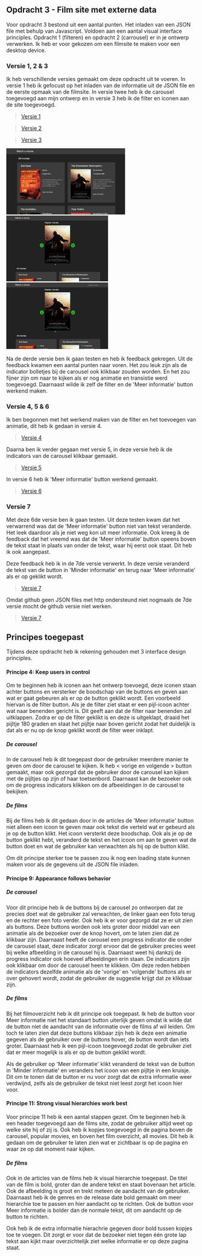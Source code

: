 ## Opdracht 3 - Film site met externe data

Voor opdracht 3 bestond uit een aantal punten. Het inladen van een JSON file met behulp van Javascript. Voldoen aan een aantal visual interface principles. Opdracht 1 (filteren) en opdracht 2 (carrousel) er in je ontwerp verwerken. Ik heb er voor gekozen om een filmsite te maken voor een desktop device.




### Versie 1, 2 & 3

Ik heb verschillende versies gemaakt om deze opdracht uit te voeren. In versie 1 heb ik gefocust op het inladen van de informatie uit de JSON file en de eerste opmaak van de filmsite. In versie twee heb ik de carousel toegevoegd aan mijn ontwerp en in versie 3 heb ik de filter en iconen aan de site toegevoegd.

> [Versie 1](https://lisaottenhof.github.io/Frontend-voor-Designers/Opdracht%203/versie%201) 

> [Versie 2](https://lisaottenhof.github.io/Frontend-voor-Designers/Opdracht%203/versie%202)

> [Versie 3](https://lisaottenhof.github.io/Frontend-voor-Designers/Opdracht%203/versie%203)

<img src=images/versie1.png width="315"> <img src=images/versie2.png width="270"> <img src=images/versie3.png width="270"> 

Na de derde versie ben ik gaan testen en heb ik feedback gekregen. Uit de feedback kwamen een aantal punten naar voren.
Het zou leuk zijn als de indicator bolletjes bij de carousel ook klikbaar zouden worden. En het zou fijner zijn om naar te kijken als er nog animatie en transistie werd toegevoegd. Daarnaast wilde ik zelf de filter en de 'Meer informatie' button werkend maken.



### Versie 4, 5 & 6

Ik ben begonnen met het werkend maken van de filter en het toevoegen van animatie, dit heb ik gedaan in versie 4.

> [Versie 4](https://lisaottenhof.github.io/Frontend-voor-Designers/Opdracht%203/versie%204)

Daarna ben ik verder gegaan met versie 5, in deze versie heb ik de indicators van de carousel klikbaar gemaakt. 

> [Versie 5](https://lisaottenhof.github.io/Frontend-voor-Designers/Opdracht%203/versie%205)

In versie 6 heb ik 'Meer informatie' button werkend gemaakt. 

> [Versie 6](https://lisaottenhof.github.io/Frontend-voor-Designers/Opdracht%203/versie%206)



### Versie 7

Met deze 6de versie ben ik gaan testen. Uit deze testen kwam dat het verwarrend was dat de 'Meer informatie' button niet van tekst veranderde. Het leek daardoor als je niet weg kon uit meer informatie. Ook kreeg ik de feedback dat het vreemd was dat de 'Meer informatie' button opeens boven de tekst staat in plaats van onder de tekst, waar hij eerst ook staat. Dit heb ik ook aangepast. 

Deze feedback heb ik in de 7de versie verwerkt. In deze versie veranderd de tekst van de button in 'Minder informatie' en terug naar 'Meer informatie' als er op geklikt wordt. 

> [Versie 7](https://lisaottenhof.github.io/Frontend-voor-Designers/Opdracht%203/versie%207)

Omdat github geen JSON files met http ondersteund niet nogmaals de 7de versie mocht de github versie niet werken.

> [Versie 7](http://tomwesterhof.nl/frontend-lisa/)



## Principes toegepast

Tijdens deze opdracht heb ik rekening gehouden met 3 interface design principles. 



#### Principe 4: Keep users in control

Om te beginnen heb ik iconen aan het ontwerp toevoegd, deze iconen staan achter buttons en versterker de boodschap van de buttons en geven aan wat er gaat gebeuren als er op de button geklikt wordt. Een voorbeeld hiervan is de filter button. Als je  de filter ziet staat er een pijl-icoon achter wat naar benenden gericht is. Dit geeft aan dat de filter naar benenden zal uitklappen. Zodra er op de filter geklikt is en deze is uitgeklapt, draaid het pijltje 180 graden en staat het pijltje naar boven gericht zodat het duidelijk is dat als er nu op de knop geklikt wordt de filter weer inklapt. 

##### De carousel

In de carousel heb ik dit toegepast door de gebruiker meerdere manier te geven om door de carousel te kijken. Ik heb < vorige en volgende > button gemaakt, maar ook gezorgd dat de gebruiker door de carousel kan kijken met de pijltjes op zijn of haar toetsenbord. Daarnaast kan de bezoeker ook om de progress indicators klikken om de afbeeldingen in de carousel te bekijken. 

##### De films

Bij de films heb ik dit gedaan door in de articles de 'Meer informatie' button niet alleen een icoon te geven maar ook tekst die verteld wat er gebeurd als je op de button klikt. Het icoon versterkt deze boodschap. Ook als je op de button geklikt hebt, veranderd de tekst en het icoon om aan te geven wat de button doet en wat de gebruiker kan verwachten als hij op de button klikt. 


Om dit principe sterker toe te passen zou ik nog een loading state kunnen maken voor als de gegevens uit de JSON file inladen. 



#### Principe 9: Appearance follows behavior

##### De carousel

Voor dit principe heb ik de buttons bij de carousel zo ontworpen dat ze precies doet wat de gebruiker zal verwachten, de linker gaan een foto terug en de rechter een foto verder. Ook heb ik er voor gezorgd dat ze er uit zien als buttons. Deze buttons worden ook iets groter door middel van een animatie als de bezoeker over de knop hovert, om te laten zien dat ze klikbaar zijn. 
Daarnaast heeft de carousel een progress indicator die onder de carousel staat, deze indicator zorgt ervoor dat de gebruiker precies weet bij welke afbeelding in de carousel hij is. Daarnaast weet hij dankzij de progress indicator ook hoeveel afbeeldingen erin staan. De indicators zijn ook klikbaar om door de carousel heen te klikken. Om deze reden hebben de indicators dezelfde animatie als de 'vorige' en 'volgende' buttons als er over gehovert wordt, zodat de gebruiker de suggestie krijgt dat ze klikbaar zijn.   

##### De films

Bij het filmoverzicht heb ik dit principe ook toegepast. Ik heb de button voor Meer informatie niet het standaart button uiterlijk geven omdat ik wilde dat de button niet de aandacht van de informatie over de films af wil leiden. Om toch te laten zien dat deze buttons klikbaar zijn heb ik deze een animatie gegeven als de gebruiker over de buttons hover, de button wordt dan iets groter. Daarnaast heb ik een pijl-icoon toegevoegd zodat de gebruiker ziet dat er meer mogelijk is als er op de button geklikt wordt.

Als de gebruiker op 'Meer informatie' klikt veranderd de tekst van de button in 'Minder informatie' en veranders het icoon van een pijltje in een kruisje. Dit om te tonen dat de button er nu voor zorgt dat de extra informatie weer verdwijnd, zelfs als de gebruiker de tekst niet leest zorgt het icoon hier voor. 



#### Principe 11: Strong visual hierarchies work best

Voor principe 11 heb ik een aantal stappen gezet. Om te beginnen heb ik een header toegevoegd aan de films site, zodat de gebruiker altijd weet op welke site hij of zij is. Ook heb ik kopjes toegevoegd in de pagina boven de carousel, popular movies, en boven het film overzicht, all movies. Dit heb ik gedaan om de gebruiker te laten zien wat er zichtbaar is op de pagina en waar ze op dat moment naar kijken. 

##### De films

Ook in de articles van de films heb ik visual hierarchie toegepast. De titel van de film is bold, groter dan de andere tekst en staat bovenaan het article. Ook de afbeelding is groot en trekt meteen de aandacht van de gebruiker. 
Daarnaast heb ik de genres en de release date bold gemaakt om meer hierarchie toe te passen en hier aandacht op te richten. Ook de button voor Meer informatie is bolder dan de normale tekst, dit om aandacht op de button te richten.  

Ook heb ik de extra informatie hierachrie gegeven door bold tussen kopjes toe te voegen. Dit zorgt er voor dat de bezoeker niet tegen één grote lap tekst aan kijkt maar overzichtelijk ziet welke informatie er op deze pagina staat.
